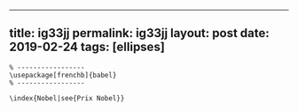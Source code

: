 ---
 title: ig33jj
 permalink: ig33jj
 layout: post
 date: 2019-02-24
 tags: [ellipses]
 ---

```latex% Dans le préambule
% -----------------
\usepackage[frenchb]{babel}
% -----------------

\index{Nobel|see{Prix Nobel}}
```